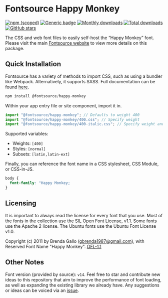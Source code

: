 # Fontsource Happy Monkey

[![npm (scoped)](https://img.shields.io/npm/v/@fontsource/happy-monkey?color=brightgreen)](https://www.npmjs.com/package/@fontsource/happy-monkey) [![Generic badge](https://img.shields.io/badge/fontsource-passing-brightgreen)](https://github.com/fontsource/fontsource) [![Monthly downloads](https://badgen.net/npm/dm/@fontsource/happy-monkey)](https://github.com/fontsource/fontsource) [![Total downloads](https://badgen.net/npm/dt/@fontsource/happy-monkey)](https://github.com/fontsource/fontsource) [![GitHub stars](https://img.shields.io/github/stars/fontsource/fontsource.svg?style=social&label=Star)](https://github.com/fontsource/fontsource/stargazers)

The CSS and web font files to easily self-host the “Happy Monkey” font. Please visit the main [Fontsource website](https://fontsource.org/fonts/happy-monkey) to view more details on this package.

## Quick Installation

Fontsource has a variety of methods to import CSS, such as using a bundler like Webpack. Alternatively, it supports SASS. Full documentation can be found [here](https://fontsource.org/docs/getting-started/introduction).

```javascript
npm install @fontsource/happy-monkey
```

Within your app entry file or site component, import it in.

```javascript
import "@fontsource/happy-monkey"; // Defaults to weight 400
import "@fontsource/happy-monkey/400.css"; // Specify weight
import "@fontsource/happy-monkey/400-italic.css"; // Specify weight and style

```

Supported variables:
- Weights: `[400]`
- Styles: `[normal]`
- Subsets: `[latin,latin-ext]`

Finally, you can reference the font name in a CSS stylesheet, CSS Module, or CSS-in-JS.

```css
body {
  font-family: "Happy Monkey;
}
```

## Licensing
It is important to always read the license for every font that you use.
Most of the fonts in the collection use the SIL Open Font License, v1.1. Some fonts use the Apache 2 license. The Ubuntu fonts use the Ubuntu Font License v1.0.

Copyright (c) 2011 by Brenda Gallo (gbrenda1987@gmail.com), with Reserved Font Name "Happy Monkey".
[OFL-1.1](http://scripts.sil.org/OFL)

## Other Notes
Font version (provided by source): `v14`.
Feel free to star and contribute new ideas to this repository that aim to improve the performance of font loading, as well as expanding the existing library we already have. Any suggestions or ideas can be voiced via an [issue](https://github.com/fontsource/fontsource/issues).